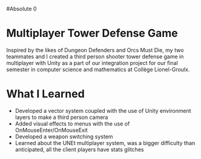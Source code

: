 #Absolute 0

# Multiplayer Tower Defense Game

Inspired by the likes of Dungeon Defenders and Orcs Must Die, my two teammates and I created a third person shooter tower defense game in multiplayer with Unity
as a part of our integration project for our final semester in computer science and mathematics at Collège Lionel-Groulx.

# What I Learned

* Developed a vector system coupled with the use of Unity environment layers to make a third person camera
* Added visual effects to menus with the use of OnMouseEnter/OnMouseExit
* Developed a weapon switching system
* Learned about the UNEt multiplayer system, was a bigger difficulty than anticipated, all the client players have stats glitches 
